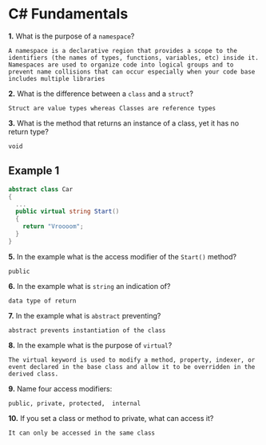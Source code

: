 # C# Fundamentals


**1.** What is the purpose of a `namespace`?
<!-- enter you answer in the space below -->
```
A namespace is a declarative region that provides a scope to the identifiers (the names of types, functions, variables, etc) inside it.
Namespaces are used to organize code into logical groups and to prevent name collisions that can occur especially when your code base includes multiple libraries
```
**2.** What is the difference between a `class` and a `struct`?
<!-- enter you answer in the space below -->
```
Struct are value types whereas Classes are reference types
```
**3.** What is the method that returns an instance of a class, yet it has no return type?
<!-- enter you answer in the space below -->
```
void
```
## Example 1
```c#
abstract class Car
{
  ...
  public virtual string Start()
  {
    return "Vroooom";
  }
}
```
**5.** In the example what is the access modifier of the `Start()` method?
<!-- enter you answer in the space below -->
```
public
```
**6.** In the example what is `string` an indication of?
<!-- enter you answer in the space below -->
```
data type of return
```
**7.** In the example what is `abstract` preventing?
<!-- enter you answer in the space below -->
```
abstract prevents instantiation of the class
```
**8.** In the example what is the purpose of `virtual`?
<!-- enter you answer in the space below -->
```
The virtual keyword is used to modify a method, property, indexer, or event declared in the base class and allow it to be overridden in the derived class.
```
**9.** Name four access modifiers:
<!-- enter you answer in the space below -->
```
public, private, protected,  internal
```
**10.** If you set a class or method to private, what can access it?
<!-- enter you answer in the space below -->
```
It can only be accessed in the same class
```